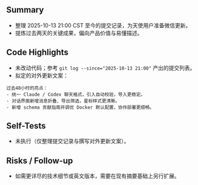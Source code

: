 ## Summary

- 整理 2025-10-13 21:00 CST 至今的提交记录，为天使用户准备微信更新。
- 提炼过去两天的关键成果，偏向产品价值与易懂描述。

## Code Highlights

- 未改动代码；参考 `git log --since="2025-10-13 21:00"` 产出的提交列表。
- 拟定的对外更新文案：

```text
过去48小时的亮点：
- 统一 Claude / Codex 聊天格式，引入自动校验，导入更稳定。
- 对话界面新增消息折叠、导出筛选，星标样式更清晰。
- 新增 schema 贡献指南并调优 Docker 默认配置，协作部署更顺畅。
```

## Self-Tests

- 未执行（仅整理提交记录与撰写对外更新文案）。

## Risks / Follow-up

- 如需更详尽的技术细节或英文版本，需要在现有摘要基础上另行扩展。
